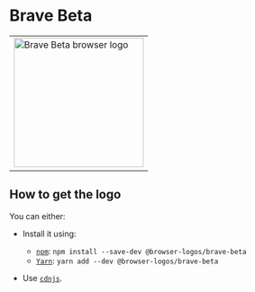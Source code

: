 Brave Beta
==========

<!-- markdownlint-disable line-length no-inline-html -->
<table>
    <tr height=240>
        <td>
            <a href="https://github.com/alrra/browser-logos/tree/74dad757036cd0db1ab01918d346f78546146ae3/src/brave-beta">
                <img width=230 src="https://raw.githubusercontent.com/alrra/browser-logos/74dad757036cd0db1ab01918d346f78546146ae3/src/brave-beta/brave-beta.svg?sanitize=true" alt="Brave Beta browser logo">
            </a>
        </td>
    </tr>
</table>
<!-- markdownlint-enable line-length no-inline-html -->

How to get the logo
-------------------

You can either:

* Install it using:

  * [`npm`][npm]: `npm install --save-dev @browser-logos/brave-beta`
  * [`Yarn`][yarn]: `yarn add --dev @browser-logos/brave-beta`

* Use [`cdnjs`][cdnjs].

<!-- Link labels: -->

[cdnjs]: https://cdnjs.com/libraries/browser-logos
[npm]: https://www.npmjs.com/
[yarn]: https://yarnpkg.com/
